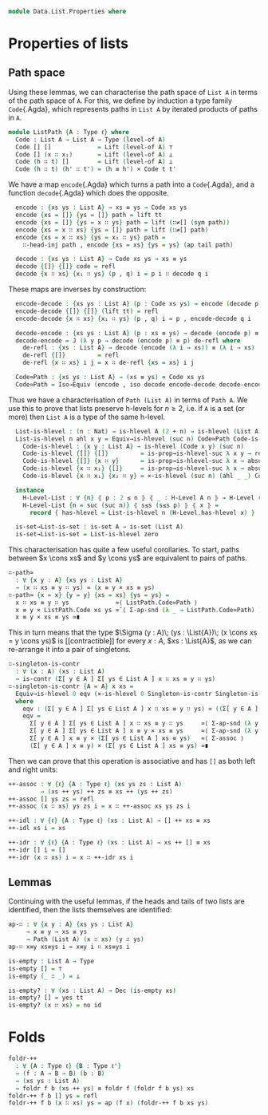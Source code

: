 <!--
```agda
open import 1Lab.Reflection.HLevel
open import 1Lab.HLevel.Universe
open import 1Lab.HLevel.Closure
open import 1Lab.Type.Sigma
open import 1Lab.HLevel
open import 1Lab.Equiv
open import 1Lab.Path
open import 1Lab.Type

open import Data.List.Base
open import Data.Dec.Base
open import Data.Fin.Base hiding (_≤_)
open import Data.Nat.Base
open import Data.Sum.Base
open import Data.Id.Base
open import Data.Bool

open import Meta.Foldable
open import Meta.Idiom
```
-->

```agda
module Data.List.Properties where
```

# Properties of lists

<!--
```agda
private variable
  ℓ ℓ' : Level
  A B : Type ℓ
```
-->

## Path space

Using these lemmas, we can characterise the path space of `List A` in
terms of the path space of `A`. For this, we define by induction a type
family `Code`{.Agda}, which represents paths in `List A` by
iterated products of paths in `A`.

```agda
module ListPath {A : Type ℓ} where
  Code : List A → List A → Type (level-of A)
  Code [] []             = Lift (level-of A) ⊤
  Code [] (x ∷ x₁)       = Lift (level-of A) ⊥
  Code (h ∷ t) []        = Lift (level-of A) ⊥
  Code (h ∷ t) (h' ∷ t') = (h ≡ h') × Code t t'
```

We have a map `encode`{.Agda} which turns a path into a `Code`{.Agda},
and a function `decode`{.Agda} which does the opposite.

```agda
  encode : {xs ys : List A} → xs ≡ ys → Code xs ys
  encode {xs = []} {ys = []} path = lift tt
  encode {xs = []} {ys = x ∷ ys} path = lift (∷≠[] (sym path))
  encode {xs = x ∷ xs} {ys = []} path = lift (∷≠[] path)
  encode {xs = x ∷ xs} {ys = x₁ ∷ ys} path =
    ∷-head-inj path , encode {xs = xs} {ys = ys} (ap tail path)

  decode : {xs ys : List A} → Code xs ys → xs ≡ ys
  decode {[]} {[]} code = refl
  decode {x ∷ xs} {x₁ ∷ ys} (p , q) i = p i ∷ decode q i
```

These maps are inverses by construction:

```agda
  encode-decode : {xs ys : List A} (p : Code xs ys) → encode (decode p) ≡ p
  encode-decode {[]} {[]} (lift tt) = refl
  encode-decode {x ∷ xs} {x₁ ∷ ys} (p , q) i = p , encode-decode q i

  decode-encode : {xs ys : List A} (p : xs ≡ ys) → decode (encode p) ≡ p
  decode-encode = J (λ y p → decode (encode p) ≡ p) de-refl where
    de-refl : {xs : List A} → decode (encode (λ i → xs)) ≡ (λ i → xs)
    de-refl {[]}         = refl
    de-refl {x ∷ xs} i j = x ∷ de-refl {xs = xs} i j

  Code≃Path : {xs ys : List A} → (xs ≡ ys) ≃ Code xs ys
  Code≃Path = Iso→Equiv (encode , iso decode encode-decode decode-encode)
```

Thus we have a characterisation of `Path (List A)` in terms of `Path A`.
We use this to prove that lists preserve h-levels for $n \ge 2$, i.e. if
`A` is a set (or more) then `List A` is a type of the same h-level.

```agda
  List-is-hlevel : (n : Nat) → is-hlevel A (2 + n) → is-hlevel (List A) (2 + n)
  List-is-hlevel n ahl x y = Equiv→is-hlevel (suc n) Code≃Path Code-is-hlevel where
    Code-is-hlevel : {x y : List A} → is-hlevel (Code x y) (suc n)
    Code-is-hlevel {[]} {[]}         = is-prop→is-hlevel-suc λ x y → refl
    Code-is-hlevel {[]} {x ∷ y}      = is-prop→is-hlevel-suc λ x → absurd (lower x)
    Code-is-hlevel {x ∷ x₁} {[]}     = is-prop→is-hlevel-suc λ x → absurd (lower x)
    Code-is-hlevel {x ∷ x₁} {x₂ ∷ y} = ×-is-hlevel (suc n) (ahl _ _) Code-is-hlevel

  instance
    H-Level-List : ∀ {n} ⦃ p : 2 ≤ n ⦄ ⦃ _ : H-Level A n ⦄ → H-Level (List A) n
    H-Level-List {n = suc (suc n)} ⦃ s≤s (s≤s p) ⦄ ⦃ x ⦄ =
      record { has-hlevel = List-is-hlevel n (H-Level.has-hlevel x) }

  is-set→List-is-set : is-set A → is-set (List A)
  is-set→List-is-set = List-is-hlevel zero

```

This characterisation has quite a few useful corollaries.
To start, paths between $x \cons xs$ and $y \cons ys$ are
equivalent to pairs of paths.

```agda
∷-path≃
  : ∀ {x y : A} {xs ys : List A}
  → (x ∷ xs ≡ y ∷ ys) ≃ (x ≡ y × xs ≡ ys)
∷-path≃ {x = x} {y = y} {xs = xs} {ys = ys} =
  x ∷ xs ≡ y ∷ ys             ≃⟨ ListPath.Code≃Path ⟩
  x ≡ y × ListPath.Code xs ys ≃˘⟨ Σ-ap-snd (λ _ → ListPath.Code≃Path) ⟩
  x ≡ y × xs ≡ ys ≃∎
```

This in turn means that the type $\Sigma (y : A)\; (ys : \List{A})\; (x \cons xs = y \cons ys)$
is [[contractible]] for every $x : A$, $xs : \List{A}$, as we can re-arrange
it into a pair of singletons.

```agda
∷-singleton-is-contr
  : ∀ (x : A) (xs : List A)
  → is-contr (Σ[ y ∈ A ] Σ[ ys ∈ List A ] x ∷ xs ≡ y ∷ ys)
∷-singleton-is-contr {A = A} x xs =
  Equiv→is-hlevel 0 eqv (×-is-hlevel 0 Singleton-is-contr Singleton-is-contr)
  where
    eqv : (Σ[ y ∈ A ] Σ[ ys ∈ List A ] x ∷ xs ≡ y ∷ ys) ≃ ((Σ[ y ∈ A ] x ≡ y) × (Σ[ ys ∈ List A ] xs ≡ ys))
    eqv =
      Σ[ y ∈ A ] Σ[ ys ∈ List A ] x ∷ xs ≡ y ∷ ys     ≃⟨ Σ-ap-snd (λ y → Σ-ap-snd λ ys → ∷-path≃) ⟩
      Σ[ y ∈ A ] Σ[ ys ∈ List A ] x ≡ y × xs ≡ ys     ≃⟨ Σ-ap-snd (λ y → Σ-swap₂) ⟩
      Σ[ y ∈ A ] x ≡ y × (Σ[ ys ∈ List A ] xs ≡ ys)   ≃⟨ Σ-assoc ⟩
      (Σ[ y ∈ A ] x ≡ y) × (Σ[ ys ∈ List A ] xs ≡ ys) ≃∎
```

<!--
```agda
_ : ∀ {ℓ} {A : n-Type ℓ 2} → is-hlevel (List ∣ A ∣) 5
_ = hlevel 5
```
-->

Then we can prove that this operation is associative and has `[]` as
both left and right units:

```agda
++-assoc : ∀ {ℓ} {A : Type ℓ} (xs ys zs : List A)
         → (xs ++ ys) ++ zs ≡ xs ++ (ys ++ zs)
++-assoc [] ys zs = refl
++-assoc (x ∷ xs) ys zs i = x ∷ ++-assoc xs ys zs i

++-idl : ∀ {ℓ} {A : Type ℓ} (xs : List A) → [] ++ xs ≡ xs
++-idl xs i = xs

++-idr : ∀ {ℓ} {A : Type ℓ} (xs : List A) → xs ++ [] ≡ xs
++-idr [] i = []
++-idr (x ∷ xs) i = x ∷ ++-idr xs i
```

## Lemmas

Continuing with the useful lemmas, if the heads and tails of two lists
are identified, then the lists themselves are identified:

```agda
ap-∷ : ∀ {x y : A} {xs ys : List A}
     → x ≡ y → xs ≡ ys
     → Path (List A) (x ∷ xs) (y ∷ ys)
ap-∷ x≡y xs≡ys i = x≡y i ∷ xs≡ys i
```

<!--
```agda
map-id
  : ∀ {ℓ} {A : Type ℓ}
  → (xs : List A)
  → map id xs ≡ xs
map-id [] = refl
map-id (x ∷ xs) = ap (x ∷_) (map-id xs)

map-++
  : ∀ {ℓ ℓ'} {A : Type ℓ} {B : Type ℓ'}
  → (f : A → B)
  → (xs ys : List A)
  → map f (xs ++ ys) ≡ map f xs ++ map f ys
map-++ f [] ys = refl
map-++ f (x ∷ xs) ys = ap (f x ∷_) (map-++ f xs ys)

take-length : ∀ {ℓ} {A : Type ℓ} (xs : List A) → take (length xs) xs ≡ xs
take-length [] = refl
take-length (x ∷ xs) = ap (x ∷_) (take-length xs)

take-length-more
  : ∀ {ℓ} {A : Type ℓ} (xs : List A) (n : Nat)
  → length xs ≤ n
  → take n xs ≡ xs
take-length-more [] zero wit = refl
take-length-more [] (suc n) wit = refl
take-length-more (x ∷ xs) (suc n) (s≤s wit) = ap (x ∷_) (take-length-more xs n wit)
```
-->

<!--
```agda
all-of-++
  : ∀ {ℓ} {A : Type ℓ}
  → (f : A → Bool)
  → (xs ys : List A)
  → all-of f (xs ++ ys) ≡ and (all-of f xs) (all-of f ys)
all-of-++ f [] ys = refl
all-of-++ f (x ∷ xs) ys =
  ap (and (f x)) (all-of-++ f xs ys)
  ∙ and-associative (f x) (all-of f xs) (all-of f ys)

all-of-map
  : ∀ {ℓ ℓ'} {A : Type ℓ} {B : Type ℓ'}
  → (f : B → Bool)
  → (g : A → B)
  → (xs : List A)
  → all-of f (map g xs) ≡ all-of (f ∘ g) xs
all-of-map f g [] = refl
all-of-map f g (x ∷ xs) = ap (and (f (g x))) (all-of-map f g xs)

any-of-++
  : ∀ {ℓ} {A : Type ℓ}
  → (f : A → Bool)
  → (xs ys : List A)
  → any-of f (xs ++ ys) ≡ or (any-of f xs) (any-of f ys)
any-of-++ f [] ys = refl
any-of-++ f (x ∷ xs) ys =
  ap (or (f x)) (any-of-++ f xs ys)
  ∙ or-associative (f x) (any-of f xs) (any-of f ys)

any-of-map
  : ∀ {ℓ ℓ'} {A : Type ℓ} {B : Type ℓ'}
  → (f : B → Bool)
  → (g : A → B)
  → (xs : List A)
  → any-of f (map g xs) ≡ any-of (f ∘ g) xs
any-of-map f g [] = refl
any-of-map f g (x ∷ xs) = ap (or (f (g x))) (any-of-map f g xs)

all-of-or
  : ∀ {ℓ} {A : Type ℓ}
  → (f : A → Bool)
  → (b : Bool) (xs : List A)
  → all-of (λ x → or b (f x)) xs ≡ or b (all-of f xs)
all-of-or f b [] = sym (or-truer b)
all-of-or f b (x ∷ xs) =
  ap (and (or b (f x))) (all-of-or f b xs)
  ∙ sym (or-distrib-andl b (f x) (all-of f xs))

not-all-of
  : ∀ {ℓ} {A : Type ℓ}
  → (f : A → Bool)
  → (xs : List A)
  → not (all-of f xs) ≡ any-of (not ∘ f) xs
not-all-of f [] = refl
not-all-of f (x ∷ xs) =
  not-and≡or-not (f x) (all-of f xs)
  ∙ ap (or (not (f x))) (not-all-of f xs)

not-any-of
  : ∀ {ℓ} {A : Type ℓ}
  → (f : A → Bool)
  → (xs : List A)
  → not (any-of f xs) ≡ all-of (not ∘ f) xs
not-any-of f [] = refl
not-any-of f (x ∷ xs) =
  not-or≡and-not (f x) (any-of f xs)
  ∙ ap (and (not (f x))) (not-any-of f xs)
```
-->

```agda
is-empty : List A → Type
is-empty [] = ⊤
is-empty (_ ∷ _) = ⊥

is-empty? : ∀ (xs : List A) → Dec (is-empty xs)
is-empty? [] = yes tt
is-empty? (x ∷ xs) = no id
```

<!--
```agda
length-tabulate : ∀ {n} (f : Fin n → A) → length (tabulate f) ≡ n
length-tabulate {n = zero}  f = refl
length-tabulate {n = suc n} f = ap suc (length-tabulate (f ∘ fsuc))
```
-->

# Folds

```agda
foldr-++
  : ∀ {A : Type ℓ} {B : Type ℓ'}
  → (f : A → B → B) (b : B)
  → (xs ys : List A)
  → foldr f b (xs ++ ys) ≡ foldr f (foldr f b ys) xs
foldr-++ f b [] ys = refl
foldr-++ f b (x ∷ xs) ys = ap (f x) (foldr-++ f b xs ys)
```
